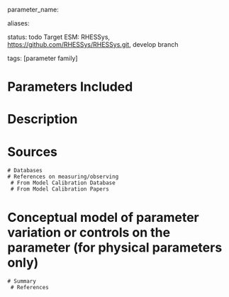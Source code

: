 parameter_name: 

aliases:

status: todo
Target ESM: RHESSys, https://github.com/RHESSys/RHESSys.git, develop branch 

tags: [parameter family]
# Parameters Included
# Description



# Sources
	# Databases
	# References on measuring/observing
	 # From Model Calibration Database
	 # From Model Calibration Papers

# Conceptual model of parameter variation or controls on the parameter  (for physical parameters only)
	# Summary
	 # References

